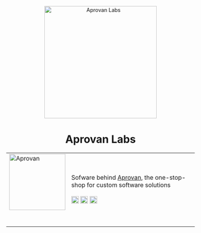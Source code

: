 <p align="center">
    <img width="300" height="300" src="https://raw.githubusercontent.com/AprovanLabs/design/main/assets/logo-labs.png" alt="Aprovan Labs">
</p>

<h1 align="center">Aprovan Labs</h1>

<table>
  <tr>
    <td>
        <img width="150" height="150" src="https://raw.githubusercontent.com/AprovanLabs/design/main/assets/text-studios.svg" alt="Aprovan">
        </br>
        </br>
        </br>
    </td>
    <td>
        Sofware behind <a href="https://aprovan.com">Aprovan</a>, the one-stop-shop for custom software solutions
        </br>
        </br>
        <img height="20" src="https://img.shields.io/badge/-Aprovan-blue?style=flat-square&logo=Linkedin&logoColor=white&link=https://www.linkedin.com/company/aprovan)" alt="Aprovan LinkedIn">
        <img height="20" src="https://img.shields.io/badge/-AprovanLabs-e4405f?style=flat-square&logo=GitHub&logoColor=white&link=https://github.com/AprovanLabs/" alt="Aprovan Labs GitHub">
        <img height="20" src="https://img.shields.io/badge/-aprovan.com-e34f26?style=flat-square&logo=HTML5&logoColor=white&link=https://aprovan.com/" alt="Aprovan ">
    </td>
</table>
